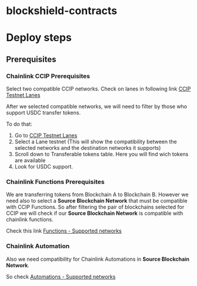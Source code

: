 # blockshield-contracts

# Deploy steps

## Prerequisites

### Chainlink CCIP Prerequisites
Select two compatible CCIP networks. Check on lanes in following link [CCIP Testnet Lanes](https://docs.chain.link/ccip/supported-networks/v1_2_0/testnet)

After we selected compatible networks, we will need to filter by those who support USDC transfer tokens. 

To do that:
1. Go to [CCIP Testnet Lanes](https://docs.chain.link/ccip/supported-networks/v1_2_0/testnet)
2. Select a Lane testnet (This will show the compatibility between the selected networks and the destination networks it supports)
3. Scroll down to Transferable tokens table. Here you will find wich tokens are available
4. Look for USDC support.

### Chainlink Functions Prerequisites
We are transferring tokens from Blockchain A to Blockchain B. However we need also to select a **Source Blockchain Network**  that must be compatible with CCIP Functions. So after filtering the pair of blockchains selected for CCIP we will check if our **Source Blockchain Network** is compatible with chainlink functions. 

Check this link [Functions - Supported networks](https://docs.chain.link/chainlink-functions/supported-networks)

### Chainlink Automation
Also we need compatibility for Chainlink Automations in **Source Blockchain Network**. 

So check [Automations - Supported networks](https://docs.chain.link/chainlink-automation/overview/supported-networks)

